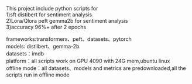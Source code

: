 This project include python scripts for 
<br />1)sft distibert for sentiment analysis
<br />2)Lora/Qlora peft gemma2b for sentiment analysis
<br />3)accuracy 96%+ after 2 epochs

frameworks:transformers、peft、datasets、pytorch
<br />models: distilbert、gemma-2b
<br />datasets：imdb
<br />platform：all scripts work on GPU 4090  with 24G mem,ubuntu linux
<br />offline mode：all datasets、models and metrics are predownloaded,all the scripts run in offline mode
